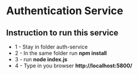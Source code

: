 # Authentication Service

## Instruction to run this service

- 1 - Stay in folder auth-service
- 2 - In the same folder run **npm install**
- 3 - run **node index.js**
- 4 - Type in you browser **http://localhost:5800/**
